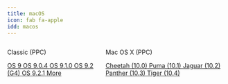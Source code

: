 ```yaml
---
title: macOS
icon: fab fa-apple
idd: macos
---
```

<div class="columns">
  <div class="column">
    <p class="title">
      Classic (PPC)<a href="{{site.wikihelp}}/Classic_Mac_OS"><i class="subtitle fas fa-question-circle"></i></a>
    </p>
    <a class="button is-rounded" href="{{ site.cdnurl }}/{{ page.idd }}/classic/Mac_OS_9.0.0.toast__0.zip">
      <span class="icon is-small">
        <i class="fas fa-download"></i>
      </span>
      <span>OS 9</span>
    </a>
    <a class="button is-rounded" href="{{ site.cdnurl }}/{{ page.idd }}/classic/Mac_OS_9.0.4.toast_.zip">
      <span class="icon is-small">
        <i class="fas fa-download"></i>
      </span>
      <span>OS 9.0.4</span>
    </a>
    <a class="button is-rounded" href="{{ site.cdnurl }}/{{ page.idd }}/classic/Mac_OS_9.1.0.toast_.zip">
      <span class="icon is-small">
        <i class="fas fa-download"></i>
      </span>
      <span>OS 9.1.0</span>
    </a>
    <a class="button is-rounded" href="{{ site.cdnurl }}/{{ page.idd }}/classic/Power_Mac_G4_Install_9.2.toast_.zip">
      <span class="icon is-small">
        <i class="fas fa-download"></i>
      </span>
      <span>OS 9.2 (G4)</span>
    </a>
    <a class="button is-rounded" href="{{ site.cdnurl }}/{{ page.idd }}/classic/Mac_OS_9.2.1.toast_.zip">
      <span class="icon is-small">
        <i class="fas fa-download"></i>
      </span>
      <span>OS 9.2.1</span>
    </a>
    <a class="button is-rounded" href="{{ site.cdnurl }}/{{ page.idd }}/classic/">
      <span class="icon is-small">
        <i class="fas fa-folder"></i>
      </span>
      <span>More</span>
    </a>
  </div>
  <div class="column">
    <p class="title">
      Mac OS X (PPC) <a href="{{site.wikihelp}}/MacOS"><i class="subtitle fas fa-question-circle"></i></a>
    </p>
    <a class="button is-rounded" href="{{ site.cdnurl }}/{{ page.idd }}/cheetah">
      <span class="icon is-small">
        <i class="fas fa-folder"></i>
      </span>
      <span>Cheetah (10.0)</span>
    </a>
    <a class="button is-rounded" href="{{ site.cdnurl }}/{{ page.idd }}/puma">
      <span class="icon is-small">
        <i class="fas fa-folder"></i>
      </span>
      <span>Puma (10.1)</span>
    </a>
    <a class="button is-rounded" href="{{ site.cdnurl }}/{{ page.idd }}/jaguar">
      <span class="icon is-small">
        <i class="fas fa-folder"></i>
      </span>
      <span>Jaguar (10.2)</span>
    </a>
    <a class="button is-rounded" href="{{ site.cdnurl }}/{{ page.idd }}/panther">
      <span class="icon is-small">
        <i class="fas fa-folder"></i>
      </span>
      <span>Panther (10.3)</span>
    </a>
    <a class="button is-rounded" href="{{ site.cdnurl }}/{{ page.idd }}/tiger">
      <span class="icon is-small">
        <i class="fas fa-folder"></i>
      </span>
      <span>Tiger (10.4)</span>
    </a>
  </div>
</div>